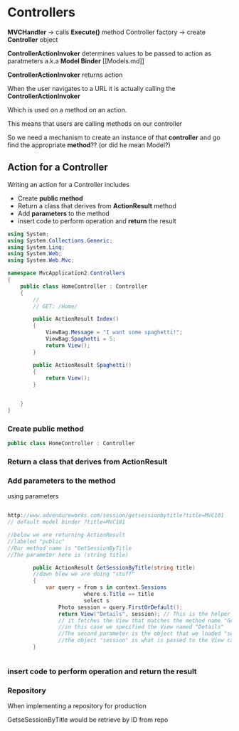 # Controllers

**MVCHandler** -> calls **Execute()** method
Controller factory -> create **Controller** object

**ControllerActionInvoker** determines values to be passed to action as paratmeters
a.k.a **Model Binder** [[Models.md]]

**ControllerActionInvoker** returns action

When the user navigates to a URL it is actually calling the **ControllerActionInvoker**

Which is used on a method on an action.

This means that users are calling methods on our controller

So we need a mechanism to create an instance of that **controller** and go find the appropriate **method**?? (or did he mean Model?)


## Action for a Controller

Writing an action for a Controller includes
* Create **public method**
* Return a class that derives from **ActionResult** method
* Add **parameters** to the method
* insert code to perform operation and **return** the result

```C#
using System;
using System.Collections.Generic;
using System.Linq;
using System.Web;
using System.Web.Mvc;

namespace MvcApplication2.Controllers
{
    public class HomeController : Controller
    {
        //
        // GET: /Home/

        public ActionResult Index()
        {
            ViewBag.Message = "I want some spaghetti!";
            ViewBag.Spaghetti = 5;
            return View();
        }

        public ActionResult Spaghetti()
        {
            return View();
        }


    }
}

```
### Create **public method**

```C#
public class HomeController : Controller
```

### Return a class that derives from **ActionResult**

### Add **parameters** to the method

using parameters

```C#

http://www.advendureworks.com/session/getsessionbytitle?title=MVC101
// default model binder ?title=MVC101

//below we are returning ActionResult
//labeled "public"
//Our method name is "GetSessionByTitle
//The parameter here is (string title)

        public ActionResult GetSessionByTitle(string title)
        //down blew we are doing "stuff"
        {
            var query = from s in context.Sessions
                        where s.Title == title
                        select s
                Photo session = query.FirstOrDefault();
                return View("Details", session); // This is the helper methods return View
                // it fetches the View that matches the method name "GetSessonByTitle"
                //in this case we specified the View named "Details"
                //The second parameter is the object that we loaded "session"
                //the object "session" is what is passed to the View called "Details"
        }



``` 


### insert code to perform operation and **return** the result


### Repository
When implementing a repository for production 

GetseSessionByTitle would be retrieve by ID from repo
